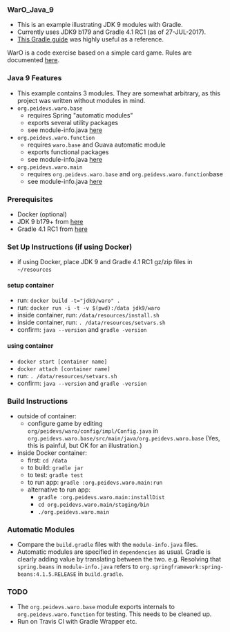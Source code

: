### WarO_Java_9

* This is an example illustrating JDK 9 modules with Gradle.
* Currently uses JDK9 b179 and Gradle 4.1 RC1 (as of 27-JUL-2017).
* [This Gradle guide](https://guides.gradle.org/building-java-9-modules/) was highly useful as a reference.

WarO is a code exercise based on a simple card game. Rules are documented [here](https://github.com/peidevs/WarO_Java/blob/master/Rules.md).

### Java 9 Features 

* This example contains 3 modules. They are somewhat arbitrary, as this project was
written without modules in mind.
* `org.peidevs.waro.base`
    * requires Spring "automatic modules"
    * exports several utility packages
    * see module-info.java [here](https://github.com/codetojoy/WarO_Java_9_Gradle/blob/master/org.peidevs.waro.base/src/main/java/org.peidevs.waro.base/module-info.java)
* `org.peidevs.waro.function`
    * requires `waro.base` and Guava automatic module
    * exports functional packages 
    * see module-info.java [here](https://github.com/codetojoy/WarO_Java_9_Gradle/blob/master/org.peidevs.waro.function/src/main/java/org.peidevs.waro.function/module-info.java)
* `org.peidevs.waro.main`
    * requires `org.peidevs.waro.base` and `org.peidevs.waro.function`base
    * see module-info.java [here](https://github.com/codetojoy/WarO_Java_9_Gradle/blob/master/org.peidevs.waro.main/src/main/java/org.peidevs.waro.main/module-info.java)

### Prerequisites

* Docker (optional)
* JDK 9 b179+ from [here](http://jdk.java.net/9/)
* Gradle 4.1 RC1 from [here](https://github.com/gradle/gradle/releases/tag/v4.1.0-RC1)

### Set Up Instructions (if using Docker) 

* if using Docker, place JDK 9 and Gradle 4.1 RC1 gz/zip files in `~/resources` 

#### setup container

* run: `docker build -t="jdk9/waro" .` 
* run: `docker run -i -t -v $(pwd):/data jdk9/waro`
* inside container, run: `/data/resources/install.sh`
* inside container, run: `. /data/resources/setvars.sh`
* confirm: `java --version` and `gradle -version`

#### using container

* `docker start [container name]`
* `docker attach [container name]`
* run: `. /data/resources/setvars.sh`
* confirm: `java --version` and `gradle -version`

### Build Instructions 

* outside of container:
    * configure game by editing `org/peidevs/waro/config/impl/Config.java` in `org.peidevs.waro.base/src/main/java/org.peidevs.waro.base` (Yes, this is painful, but OK for an illustration.)
* inside Docker container:
    * first: `cd /data`
    * to build: `gradle jar`
    * to test: `gradle test`
    * to run app: `gradle :org.peidevs.waro.main:run`
    * alternative to run app:
        * `gradle :org.peidevs.waro.main:installDist`
        * `cd org.peidevs.waro.main/staging/bin`
        * `./org.peidevs.waro.main`

### Automatic Modules

* Compare the `build.gradle` files with the `module-info.java` files.
* Automatic modules are specified in `dependencies` as usual. Gradle is clearly adding value by translating between the two. e.g. Resolving that `spring.beans` in `module-info.java` refers to `org.springframework:spring-beans:4.1.5.RELEASE` in `build.gradle`.

### TODO

* The `org.peidevs.waro.base` module exports internals to `org.peidevs.waro.function` for testing. This needs to be cleaned up.
* Run on Travis CI with Gradle Wrapper etc.
